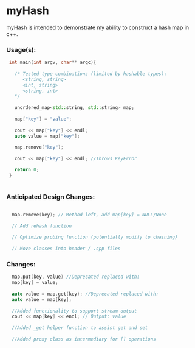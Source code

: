 # myHash

myHash is intended to demonstrate my ability to construct a hash map in c++. 


### Usage(s): 
```cpp
 int main(int argv, char** argc){ 
 
   /* Tested type combinations (limited by hashable types):
      <string, string> 
      <int, string> 
      <string, int> 
   */ 
   
   unordered_map<std::string, std::string> map; 
   
   map["key"] = "value"; 
   
   cout << map["key"] << endl; 
   auto value = map["key"]; 
   
   map.remove("key"); 
   
   cout << map["key"] << endl; //Throws KeyError

   return 0; 
 } 
 
```

### Anticipated Design Changes:

```cpp

  map.remove(key); // Method left, add map[key] = NULL/None 
  
  // Add rehash function
  
  // Optimize probing function (potentially modify to chaining) 
  
  // Move classes into header / .cpp files 

```

### Changes: 
```cpp
  map.put(key, value) //Deprecated replaced with:
  map[key] = value; 
  
  auto value = map.get(key); //Deprecated replaced with: 
  auto value = map[key]; 
  
  //Added functionality to support stream output 
  cout << map[key] << endl; // Output: value 
  
  //Added _get helper function to assist get and set 
 
  //Added proxy class as intermediary for [] operations 
  
```
